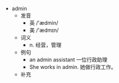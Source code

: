 - admin
  - 发音
    - 英 /'ædmin/
    - 美 /'ædmɪn/
  - 词义
    - n. 经营，管理
  - 例句
    - an admin assistant 一位行政助理
    - She works in admin. 她做行政工作。
  - 补充